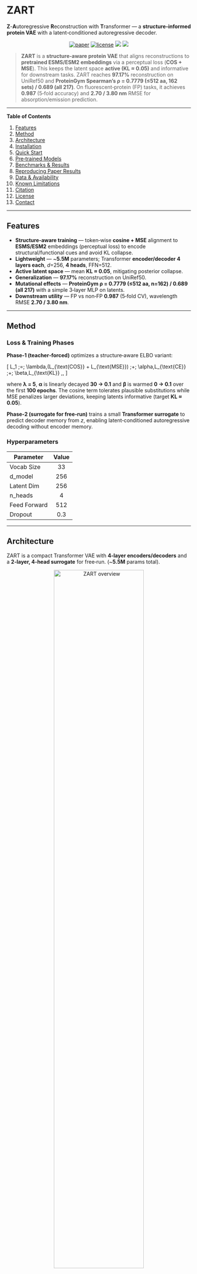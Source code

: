 # ZART
**Z**-**A**utoregressive **R**econstruction with **T**ransformer — a **structure‑informed protein VAE** with a latent‑conditioned autoregressive decoder.

<p align="center">
  <a href="https://doi.org/10.1093/bioinformatics/btzXXX"><img src="https://img.shields.io/badge/Paper-ZART%20(Bioinformatics%2C%20preprint)-green.svg?style=flat-square" alt="paper"></a>
  <a href="https://github.com/Ahnd6474/Latent-GPT/blob/main/LICENSE"><img src="https://img.shields.io/github/license/Ahnd6474/Latent-GPT?style=flat-square" alt="license"></a>
  <a href="#"><img src="https://img.shields.io/badge/python-3.9%2B-blue.svg?style=flat-square"></a>
  <a href="#"><img src="https://img.shields.io/badge/PRs-welcome-brightgreen.svg?style=flat-square"></a>
</p>

> **ZART**  is a **structure‑aware protein VAE** that aligns reconstructions to **pretrained ESMS/ESM2 embeddings** via a perceptual loss (**COS + MSE**). This keeps the latent space **active (KL ≈ 0.05)** and informative for downstream tasks. ZART reaches **97.17%** reconstruction on UniRef50 and **ProteinGym Spearman’s ρ = 0.7779 (≤512 aa, 162 sets) / 0.689 (all 217)**. On fluorescent‑protein (FP) tasks, it achieves **0.987** (5‑fold accuracy) and **2.70 / 3.80 nm** RMSE for absorption/emission prediction.

---

**Table of Contents**

1. [Features](#features)  
2. [Method](#method)  
3. [Architecture](#architecture)  
4. [Installation](#installation)  
5. [Quick Start](#quick-start)  
6. [Pre‑trained Models](#pre-trained-models)  
7. [Benchmarks & Results](#benchmarks--results)  
8. [Reproducing Paper Results](#reproducing-paper-results)  
9. [Data & Availability](#data--availability)  
10. [Known Limitations](#known-limitations)  
11. [Citation](#citation)  
12. [License](#license)  
13. [Contact](#contact)

---

## Features

- **Structure‑aware training** — token‑wise **cosine + MSE** alignment to **ESMS/ESM2** embeddings (perceptual loss) to encode structural/functional cues and avoid KL collapse.
- **Lightweight** — ~**5.5M** parameters; Transformer **encoder/decoder 4 layers each**, *d*=256, **4 heads**, FFN=512.
- **Active latent space** — mean **KL ≈ 0.05**, mitigating posterior collapse.
- **Generalization** — **97.17%** reconstruction on UniRef50.
- **Mutational effects** — **ProteinGym ρ = 0.7779 (≤512 aa, n=162) / 0.689 (all 217)** with a simple 3‑layer MLP on latents.
- **Downstream utility** — FP vs non‑FP **0.987** (5‑fold CV), wavelength RMSE **2.70 / 3.80 nm**.

---

## Method

### Loss & Training Phases

**Phase‑1 (teacher‑forced)** optimizes a structure‑aware ELBO variant:

\[
L_1 \;=\; \lambda\,(L_{\text{COS}} + L_{\text{MSE}}) \;+\; \alpha\,L_{\text{CE}} \;+\; \beta\,L_{\text{KL}} \,,
\]

where **λ = 5**, **α** is linearly decayed **30 → 0.1** and **β** is warmed **0 → 0.1** over the first **100 epochs**. The cosine term tolerates plausible substitutions while MSE penalizes larger deviations, keeping latents informative (target **KL ≈ 0.05**).

**Phase‑2 (surrogate for free‑run)** trains a small **Transformer surrogate** to predict decoder memory from *z*, enabling latent‑conditioned autoregressive decoding without encoder memory.

### Hyperparameters

| Parameter    | Value |
|--------------|:-----:|
| Vocab Size   | 33    |
| d_model      | 256   |
| Latent Dim   | 256   |
| n_heads      | 4     |
| Feed Forward | 512   |
| Dropout      | 0.3   |

---

## Architecture

ZART is a compact Transformer VAE with **4‑layer encoders/decoders** and a **2‑layer, 4‑head surrogate** for free‑run. (~**5.5M** params total).

<p align="center">
  <img src="https://github.com/Ahnd6474/Latent-GPT/blob/main/img/ML_architecture-1.png" alt="ZART overview" width="70%"/>
</p>

---

## Installation

```bash
# 1) Clone
git clone https://github.com/Ahnd6474/Latent-GPT.git
cd Latent-GPT

# 2) (Optional) Conda env
conda create -n zart python=3.9 -y
conda activate zart

# 3) Python deps
pip install -r requirements.txt

# 4) Fetch pre-trained weights (uses Git LFS)
git lfs install
git lfs pull
```

---

## Quick Start

```python
from vae_module import Tokenizer, Config, load_vae, encode, decode

cfg = Config(model_path="models/vae_epoch380.pt")
tok = Tokenizer.from_esm()
model = load_vae(cfg, len(tok.vocab), tok.pad_idx, tok.bos_idx)

seq = "MKTFFVLLLACTIVCLLA"
z = encode(model, seq, tok, cfg.max_len)
new_seq = decode(model, z, tok, cfg.max_len)  # teacher-forced or surrogate-assisted
print(new_seq)
```

Check `notebooks/` for end‑to‑end training/evaluation examples.

---

## Pre‑trained Models

| File              | Epoch | KL     | Rec. Acc. | Notes                                  |
|-------------------|:-----:|:------:|:---------:|----------------------------------------|
| `vae_epoch380.pt` |  380  | 0.048  | **97.17%**| Paper model (used in all experiments)  |
| `vae_epoch500.pt` |  500  | 0.002  | 99.98%    | Very low KL (risk of collapse)         |
| `vae_sur.pt`      |  380  | 0.048  | **97.17%**| VAE + 2‑layer surrogate memory for free‑run |

> We use **Git LFS** for checkpoints. Run `git lfs pull` after cloning.

---

## Benchmarks & Results

| Task               | Dataset                 | Metric          | ZART (Latent GPT) | Notes                                 |
|--------------------|-------------------------|-----------------|-------------------|---------------------------------------|
| Reconstruction     | UniRef50 (held‑out)     | % accurate      | **97.17**         |                                       |
| Mutational effect  | ProteinGym (≤512 / all) | Spearman ρ      | **0.7779 / 0.689**| 3‑layer MLP on latent embeddings      |
| FP vs non‑FP       | FPbase                  | 5‑fold Accuracy | **0.987**         | GP classifier                         |
| λ_abs              | FPbase                  | RMSE (nm)       | **2.70**          | GP regressor                          |
| λ_em               | FPbase                  | RMSE (nm)       | **3.80**          | GP regressor                          |

**Notes.** Noisy‑latent reconstruction improves with noise scale; sampled *z* near active KL produce **novel sequences** with low training‑set identity; FP k‑means + consensus decoding yields GFP‑like folds (see paper & supplement).

---

## Reproducing Paper Results

```bash
# Training on a UniRef50 subsample
python train_baseline.py --data data/uniref50_subsample.fasta \
                         --epochs 380 \
                         --save models/vae_epoch380.pt

# ProteinGym evaluation
python protein_gym_evaluate.py --weights models/vae_epoch380.pt
```

Reference training used **Kaggle T4 sessions**.

---

## Data & Availability

- **Paper:** Bioinformatics (preprint), DOI pending  
- **Code & Models:** https://github.com/Ahnd6474/Latent-GPT  
- **FP dataset:** FPbase / Kaggle (see paper for links)

---

## Known Limitations

- During **free‑run decoding**, attention mismatches can degrade sequence quality. The surrogate helps, but long‑horizon rollouts may still underperform teacher‑forced reconstruction; further stabilization is ongoing.

---

## Citation

If you use this work, please cite:

```bibtex
@article{ahn2025zart,
  title={Latent GPT: A Structure-Informed Variational Autoencoder for Sequence Embedding and De Novo Protein Generation},
  author={Ahn, Danny and Lee, Minjae and Moon, Sihyeon and Jung, Jooyoung},
  journal={Bioinformatics},
  year={2025},
  doi={10.1093/bioinformatics/btzXXX}
}
```

---

## License

Code and models are released under the **Business Source License 1.1 (BSL‑1.1)**.  
Third‑party components retain their respective licenses.

---

## Contact

Danny Ahn — <ahnd6474@gmail.com>
